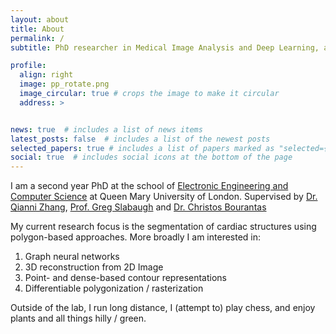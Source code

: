 ```yaml
---
layout: about
title: About
permalink: /
subtitle: PhD researcher in Medical Image Analysis and Deep Learning, at Queen Mary University of London

profile:
  align: right
  image: pp_rotate.png
  image_circular: true # crops the image to make it circular
  address: >


news: true  # includes a list of news items
latest_posts: false  # includes a list of the newest posts
selected_papers: true # includes a list of papers marked as "selected={true}"
social: true  # includes social icons at the bottom of the page
---
```


I am a second year PhD at the school of [Electronic Engineering and Computer Science](http://eecs.qmul.ac.uk/) at Queen Mary University of London. Supervised by [Dr. Qianni Zhang](https://scholar.google.co.uk/citations?user=XR6C9BoAAAAJ&hl=en), [Prof. Greg Slabaugh](http://www.eecs.qmul.ac.uk/~gslabaugh/) and [Dr. Christos Bourantas](https://scholar.google.co.uk/citations?user=rQn8RpgAAAAJ&hl=en)

My current research focus is the segmentation of cardiac structures using polygon-based approaches. More broadly I am interested in:
1. Graph neural networks
2. 3D reconstruction from 2D Image
3. Point- and dense-based contour representations
4. Differentiable polygonization / rasterization


Outside of the lab, I run long distance, I (attempt to) play chess, and enjoy plants and all things hilly / green. 



